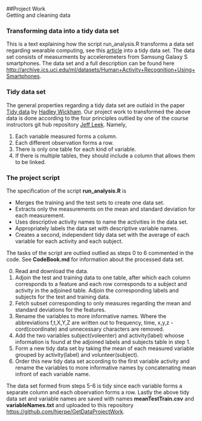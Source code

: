 ##Project Work <br/> Getting and cleaning data <br/>
### Transforming data into a tidy data set
This is a text explaining how the script run_analysis.R transforms a data set regarding wearable computing, see this [article](http://www.insideactivitytracking.com/data-science-activity-tracking-and-the-battle-for-the-worlds-top-sports-brand/) into a tidy data set. The data set consists of measurments by accelerometers from Samsung Galaxy S smartphones. The data set and a full description can be found here
<http://archive.ics.uci.edu/ml/datasets/Human+Activity+Recognition+Using+Smartphones>.

### Tidy data set
The general properties regarding a tidy data set are outlaid in the paper [Tidy data](http://vita.had.co.nz/papers/tidy-data.pdf) by [Hadley Wickham](http://had.co.nz/). Our project work to transformed the above data is done according to the four principles outlied by one of the course instructors git hub repository [Jeff Leek](https://github.com/jtleek/datasharing/blob/master/README.md). Namely,

1. Each variable measured forms a column.
2. Each different observation forms a row.
3. There is only one table for each kind of variable.
4. If there is multiple tables, they should include a column that allows them to be linked.

### The project script
The specification of the script **run_analysis.R** is

- Merges the training and the test sets to create one data set.
- Extracts only the measurements on the mean and standard deviation for each measurement. 
- Uses descriptive activity names to name the activities in the data set.
- Appropriately labels the data set with descriptive variable names. 
- Creates a second, independent tidy data set with the average of each variable for each activity and each subject. 

The tasks of the script are outlied outlied as steps 0 to 6 commented in the code. See **CodeBook.md** for information about the processed data set.

0. Read and download the data.
1. Adjoin the test and training data to one table, after which each column corresponds to a feature and each row corresponds to a subject and activity in the adjoined table.
 Adjoin the corresponding labels and subjects for the test and training data.
2. Fetch subset corresponding to only measures regarding the mean and standard deviations for the features.
3. Rename the variables to more informative names. Where the abbreviations f,t,X,Y,Z are written out to frequency, time, x,y,z -cord(coordinate) and unnecessary characters are removed.
4. Add the two variables subject(voleenter) and activity(label) whoose information is found at the adjoined labels and subjects table in step 1.
5. Form a new tidy data set by taking the mean of each measured variable grouped by activity(label) and volunteer(subject).
6. Order this new tidy data set according to the first variable activity and rename the variables to more informative names by concatenating mean infront of each variable name.

The data set formed from steps 5-6 is tidy since each variable forms a separate column and each observation forms a row.
Lastly the above tidy data set and variable names are saved with names **meanTestTrain.csv** and **variableNames.txt** and uploaded to this repository <https://github.com/hjerpe/GetDataProjectWork>.